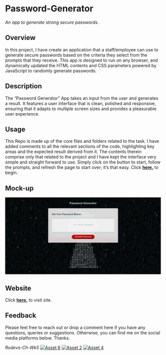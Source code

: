 # Password-Generator
_An app to generate strong secure passwords._

## Overview
In this project, I have create an application that a staff/employee can use to generate secure passwords based on the criteria they select from the prompts that they receive. This app is designed to run on any browser, and dynamically updated the HTML contents and CSS parameters powered by JavaScript to randomly generate passwords. 

## Description
The “Password Generator” App takes an input from the user and generates a result. It features a user interface that is clean, polished and responsive, ensuring that it adapts to multiple screen sizes and provides a pleasurable user experience. 

## Usage
This Repo is made up of the core files and folders related to the task. I have added comments to all the relevant sections of the code, highlighting key areas and the expected result derived from it. The contents therein comprise only that related to the project and I have kept the interface very simple and straight forward to use. Simply click on the button to start, follow the prompts, and refresh the page to start over; it’s that easy. Click [**here.**](https://rodev-apps.github.io/Password-Generator/)
 to begin.

 ## Mock-up
![Here is a screen-shot of what the interface looks like:](./assets/generate_password.jpg)

## Website
Click [**here.**](https://rodev-apps.github.io/Password-Generator/) to visit site.

## Feedback
Please feel free to reach out or drop a comment here if you have any questions, queries or suggestions. Otherwise, you can find me on the social media platforms below. Thanks.

_Rodevs-Ch-Wk5_ [![Asset 6](https://github.com/user-attachments/assets/68f9789a-068a-41f9-a5b0-4c2c3ae10024)](https://www.linkedin.com/in/rodevs/)  [![Asset 2](https://github.com/user-attachments/assets/2c92f667-8613-4e33-aa9c-75281f2feb48)](https://www.facebook.com/profile.php?id=100095082984128)  [![Asset 4](https://github.com/user-attachments/assets/8b09094b-81d7-403e-9c08-980b28dc4c67)](https://x.com/Rodevs23?mx=2)
